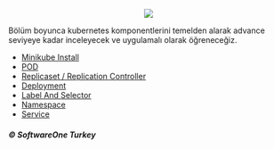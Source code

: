 


<p align="center">
  <img src="https://user-images.githubusercontent.com/55376595/133251388-09ead098-8bbb-488d-bc18-ba8950d99b6c.png"/>
</p>

Bölüm boyunca kubernetes komponentlerini temelden alarak advance seviyeye kadar inceleyecek ve uygulamalı olarak öğreneceğiz.


* [Minikube Install](https://github.com/softwareoneturkey/swo-k8s-tepmlates/tree/main/Minikube%20Install) 
* [POD](https://github.com/softwareoneturkey/swo-k8s-tepmlates/tree/main/Pod) 
* [Replicaset / Replication Controller](https://github.com/softwareoneturkey/swo-k8s-tepmlates/tree/main/ReplicaSet%20-%20ReplicationController)
* [Deployment](https://github.com/softwareoneturkey/swo-k8s-tepmlates/tree/main/Deployment) 
* [Label And Selector](https://github.com/softwareoneturkey/swo-k8s-tepmlates/tree/main/Label%20and%20Selectors) 
* [Namespace](https://github.com/softwareoneturkey/swo-k8s-tepmlates/tree/main/Namespace) 
* [Service](https://github.com/softwareoneturkey/swo-k8s-tepmlates/tree/main/Service) 





##### &copy; SoftwareOne Turkey
